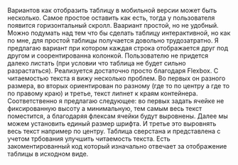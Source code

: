 Вариантов как отобразить таблицу в мобильной версии может быть несколько. Самое простое оставить как есть, тогда у пользователя появится горизонтальный скролл. Ваариант простой, но не удобный. Можно подумать над тем что бы сделать таблицу интерактивной, но как по мне, для простой таблицы получается довольно трудозатратно. Я предлагаю вариант при котором каждая строка отображается друг под другом и соорентированна колонкой. Пользователю не придется далеко листать (при условии что таблица не будет сильно разрастаться). Реализуется достаточно просто благодаря Flexbox.
С читаемостью текста я вижу несколько проблем. Во первых он разного размера, во вторых ориентирован по разному (где то по центру а где то по правому краю) и третье, текст липнет к краям контейнера. Соответственно я предлагаю следующее: во первых задать ячейке не фиксированную высоту а минимальную, тем самым весь текст поместится, а благодаряя флексам ячейки будут выровнены. Далее мы можем установить единый размер шрифта. И третье это выровнять весь текст например по центру.
Таблица сверстана и представлена с учетом трбования улучшить читаемость текста. Есть закоментированный код который изначально отвечает за отображение таблицы в исходном виде.
